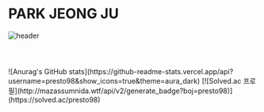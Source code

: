 # PARK JEONG JU
![header](https://capsule-render.vercel.app/api?type=waving&color=timeGradient&text=Jeongju's%20GitHub%20👋&animation=twinkling&fontSize=50&fontAlignY=40&fontAlign=70&height=250)
<br>
#
<br>
![Anurag's GitHub stats](https://github-readme-stats.vercel.app/api?username=presto98&show_icons=true&theme=aura_dark)
[![Solved.ac
프로필](http://mazassumnida.wtf/api/v2/generate_badge?boj=presto98)](https://solved.ac/presto98)

<br>
